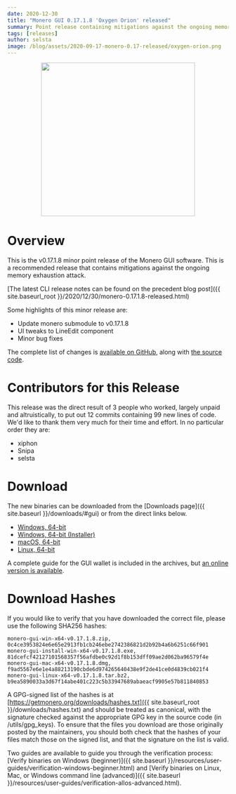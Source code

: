 ```yaml
---
date: 2020-12-30
title: "Monero GUI 0.17.1.8 'Oxygen Orion' released"
summary: Point release containing mitigations against the ongoing memory exhaustion attack
tags: [releases]
author: selsta
image: /blog/assets/2020-09-17-monero-0.17-released/oxygen-orion.png
---
```


<div align="center">
    <img src="{{ page.image }}" width="350px">
</div>

# Overview

This is the v0.17.1.8 minor point release of the Monero GUI software. This is a recommended release that contains mitigations against the ongoing memory exhaustion attack.

[The latest CLI release notes can be found on the precedent blog post]({{ site.baseurl_root }}/2020/12/30/monero-0.17.1.8-released.html)

Some highlights of this minor release are:

- Update monero submodule to v0.17.1.8
- UI tweaks to LineEdit component
- Minor bug fixes

The complete list of changes is [available on GitHub](https://github.com/monero-project/monero-gui/compare/v0.17.1.6...v0.17.1.8), along with [the source code](https://github.com/monero-project/monero-gui/tree/v0.17.1.8).

# Contributors for this Release

This release was the direct result of 3 people who worked, largely unpaid and altruistically, to put out 12 commits containing 99 new lines of code. We'd like to thank them very much for their time and effort. In no particular order they are:

- xiphon
- Snipa
- selsta

# Download

The new binaries can be downloaded from the [Downloads page]({{ site.baseurl }}/downloads/#gui) or from the direct links below.

- [Windows, 64-bit](https://downloads.getmonero.org/gui/monero-gui-win-x64-v0.17.1.8.zip)
- [Windows, 64-bit (Installer)](https://downloads.getmonero.org/gui/monero-gui-install-win-x64-v0.17.1.8.exe)
- [macOS, 64-bit](https://downloads.getmonero.org/gui/monero-gui-mac-x64-v0.17.1.8.dmg)
- [Linux, 64-bit](https://downloads.getmonero.org/gui/monero-gui-linux-x64-v0.17.1.8.tar.bz2)

A complete guide for the GUI wallet is included in the archives, but [an online version is available](https://github.com/monero-ecosystem/monero-GUI-guide/blob/master/monero-GUI-guide.md).

# Download Hashes

If you would like to verify that you have downloaded the correct file, please use the following SHA256 hashes:

```
monero-gui-win-x64-v0.17.1.8.zip, 0c4ce3953824e6e65e2913fb1cb246ebe2742386821d2b92b4a6b6251c66f901
monero-gui-install-win-x64-v0.17.1.8.exe, 81dcefcf42127101568357f56afdbe0c92d1f8b153dff09ae2d062ba96579f4e
monero-gui-mac-x64-v0.17.1.8.dmg, f9ad5567e6e1e4a88213190cbde6d974265640438e9f2de41ce0d4839cb021f4
monero-gui-linux-x64-v0.17.1.8.tar.bz2, b9ea5890033a3d67f14abe401c223c5b33947689abaeacf9905e57b811840853
```

A GPG-signed list of the hashes is at [https://getmonero.org/downloads/hashes.txt]({{ site.baseurl_root }}/downloads/hashes.txt) and should be treated as canonical, with the signature checked against the appropriate GPG key in the source code (in /utils/gpg_keys). To ensure that the files you download are those originally posted by the maintainers, you should both check that the hashes of your files match those on the signed list, and that the signature on the list is valid.

Two guides are available to guide you through the verification process: [Verify binaries on Windows (beginner)]({{ site.baseurl }}/resources/user-guides/verification-windows-beginner.html) and [Verify binaries on Linux, Mac, or Windows command line (advanced)]({{ site.baseurl }}/resources/user-guides/verification-allos-advanced.html).
